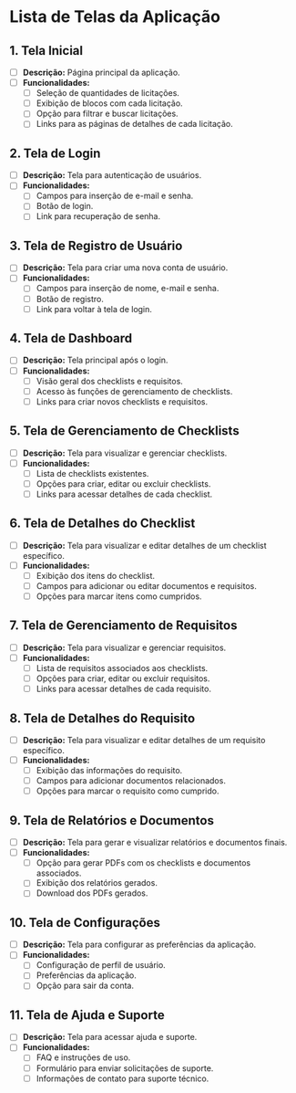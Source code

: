 # Lista de Telas da Aplicação

## 1. Tela Inicial
- [ ] **Descrição:** Página principal da aplicação.
- [ ] **Funcionalidades:**
  - [ ] Seleção de quantidades de licitações.
  - [ ] Exibição de blocos com cada licitação.
  - [ ] Opção para filtrar e buscar licitações.
  - [ ] Links para as páginas de detalhes de cada licitação.

## 2. Tela de Login
- [ ] **Descrição:** Tela para autenticação de usuários.
- [ ] **Funcionalidades:**
  - [ ] Campos para inserção de e-mail e senha.
  - [ ] Botão de login.
  - [ ] Link para recuperação de senha.

## 3. Tela de Registro de Usuário
- [ ] **Descrição:** Tela para criar uma nova conta de usuário.
- [ ] **Funcionalidades:**
  - [ ] Campos para inserção de nome, e-mail e senha.
  - [ ] Botão de registro.
  - [ ] Link para voltar à tela de login.

## 4. Tela de Dashboard
- [ ] **Descrição:** Tela principal após o login.
- [ ] **Funcionalidades:**
  - [ ] Visão geral dos checklists e requisitos.
  - [ ] Acesso às funções de gerenciamento de checklists.
  - [ ] Links para criar novos checklists e requisitos.

## 5. Tela de Gerenciamento de Checklists
- [ ] **Descrição:** Tela para visualizar e gerenciar checklists.
- [ ] **Funcionalidades:**
  - [ ] Lista de checklists existentes.
  - [ ] Opções para criar, editar ou excluir checklists.
  - [ ] Links para acessar detalhes de cada checklist.

## 6. Tela de Detalhes do Checklist
- [ ] **Descrição:** Tela para visualizar e editar detalhes de um checklist específico.
- [ ] **Funcionalidades:**
  - [ ] Exibição dos itens do checklist.
  - [ ] Campos para adicionar ou editar documentos e requisitos.
  - [ ] Opções para marcar itens como cumpridos.

## 7. Tela de Gerenciamento de Requisitos
- [ ] **Descrição:** Tela para visualizar e gerenciar requisitos.
- [ ] **Funcionalidades:**
  - [ ] Lista de requisitos associados aos checklists.
  - [ ] Opções para criar, editar ou excluir requisitos.
  - [ ] Links para acessar detalhes de cada requisito.

## 8. Tela de Detalhes do Requisito
- [ ] **Descrição:** Tela para visualizar e editar detalhes de um requisito específico.
- [ ] **Funcionalidades:**
  - [ ] Exibição das informações do requisito.
  - [ ] Campos para adicionar documentos relacionados.
  - [ ] Opções para marcar o requisito como cumprido.

## 9. Tela de Relatórios e Documentos
- [ ] **Descrição:** Tela para gerar e visualizar relatórios e documentos finais.
- [ ] **Funcionalidades:**
  - [ ] Opção para gerar PDFs com os checklists e documentos associados.
  - [ ] Exibição dos relatórios gerados.
  - [ ] Download dos PDFs gerados.

## 10. Tela de Configurações
- [ ] **Descrição:** Tela para configurar as preferências da aplicação.
- [ ] **Funcionalidades:**
  - [ ] Configuração de perfil de usuário.
  - [ ] Preferências da aplicação.
  - [ ] Opção para sair da conta.

## 11. Tela de Ajuda e Suporte
- [ ] **Descrição:** Tela para acessar ajuda e suporte.
- [ ] **Funcionalidades:**
  - [ ] FAQ e instruções de uso.
  - [ ] Formulário para enviar solicitações de suporte.
  - [ ] Informações de contato para suporte técnico.

